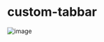 # custom-tabbar
![image](https://user-images.githubusercontent.com/40352754/147866184-9faf7f03-dfce-429c-b2d8-2bc61217a810.png)
